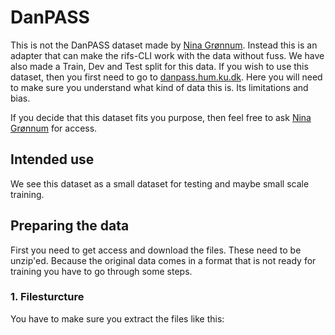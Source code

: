 # DanPASS

This is not the DanPASS dataset made by [Nina
Grønnum](https://danpass.hum.ku.dk/). Instead this is an adapter that can make
the rifs-CLI work with the data without fuss. We have also made a Train, Dev and
Test split for this data. If you wish to use this dataset, then you first need
to go to [danpass.hum.ku.dk](https://danpass.hum.ku.dk/). Here you will need to
make sure you understand what kind of data this is. Its limitations and bias.

If you decide that this dataset fits you purpose, then feel free to ask [Nina
Grønnum](https://danpass.hum.ku.dk/) for access.

## Intended use

We see this dataset as a small dataset for testing and maybe small scale training.

## Preparing the data

First you need to get access and download the files. These need to be unzip'ed.
Because the original data comes in a format that is not ready for training you have to go through some steps.

### 1. Filesturcture

You have to make sure you extract the files like this:


